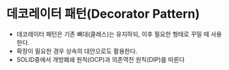 # 데코레이터 패턴(Decorator Pattern)

- 데코레이터 패턴은 기존 뼈대(클래스)는 유지하되, 이후 필요한 형태로 꾸밀 때 사용한다.  
- 확장이 필요한 경우 상속의 대안으로도 활용한다.  
- SOLID중에서 개방폐쇄 원칙(OCP)과 의존역전 원칙(DIP)를 따른다  